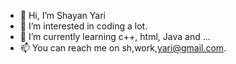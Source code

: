 - 👋 Hi, I’m Shayan Yari
- 👀 I’m interested in coding a lot.
- 🌱 I’m currently learning c++, html, Java and ...
- 📫 You can reach me on sh,work,yari@gmail.com.

